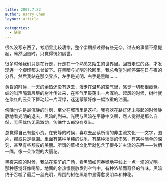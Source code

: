 ```yaml
---
title: 2007.7.22
author: Harry Chen
layout: article

categories:
  - 随笔
---
```


  很久没写东西了，考期里比较凄惨，整个学期都过得有些无奈。过去的事情不愿提起，蓦然回首时，只觉得恍如隔世。

  很多时候我们只是在行走，行走在一个熟悉又陌生的世界里。回首走过的路，才发现连一个脚印都未曾留下。在黑暗与光明的轮回里，我总希望时间停滞在日与夜的分界，然后我站在那交界点，左手是光明，右手是黑暗……

  黄昏的时候，一天的余热还没有退去，漫步在温热的空气里，感觉一切都很疲惫。蝉的叫声隔着层层的树叶传过来，在空气里鼓荡出一片浑响。起风的时候，树叶就在染红的云朵下舞动起一片深绿，迷迷蒙蒙好像一幅浓重的油画。

  傍晚也许是最沉静的时刻，至少在城市里是这样。我喜欢在路灯还未亮起的时候静静地看光明的退去，黑暗的到来。光明与黑暗在平静中交替，然人觉得是那么自然，无需忧伤无需激动，仿佛什么都没有发生。

  总觉得自己有些小资。在安静的时候，喜欢去品读所谓的非主流文化——文字，图片，抑或只是氛围。里面有某种单纯的快乐，有某种淡淡的伤感，有某种简单的深刻，甚至有些颓废的美丽。所谓的草根文化里就包含了很多非主流的东西——独栖一隅，像一朵浓烈的大丽花。

  黑夜来临的时候，我站在空旷的广场，看黑暗如何吞噬地平线上一点一滴的光明。那种感觉好像喝醉。地面的余热慢慢散发到空气中，有种浓郁而奇怪的气味。黑暗终于吞噬了最后一丝光明，周围的树在黑暗中显得愈发阴森和神秘。
